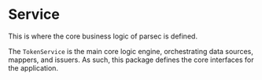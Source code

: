 # Service

This is where the core business logic of parsec is defined. 

The `TokenService` is the main core logic engine, orchestrating data sources, mappers, and issuers. As such, this package defines the core interfaces for the application.

